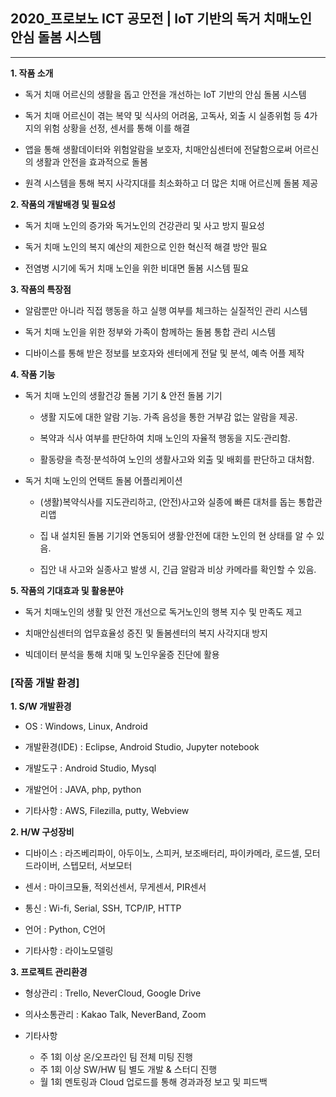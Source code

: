 ## 2020_프로보노 ICT 공모전 | IoT 기반의 독거 치매노인 안심 돌봄 시스템
________________________
**1. 작품 소개**
- 독거 치매 어르신의 생활을 돕고 안전을 개선하는 IoT 기반의 안심 돌봄 시스템

- 독거 치매 어르신이 겪는 복약 및 식사의 어려움, 고독사, 외출 시 실종위험 등 4가지의 위험 상황을 선정, 센서를 통해 이를 해결

- 앱을 통해 생활데이터와 위험알람을 보호자, 치매안심센터에 전달함으로써 어르신의 생활과 안전을 효과적으로 돌봄

- 원격 시스템을 통해 복지 사각지대를 최소화하고 더 많은 치매 어르신께 돌봄 제공

**2. 작품의 개발배경 및 필요성**
- 독거 치매 노인의 증가와 독거노인의 건강관리 및 사고 방지 필요성

- 독거 치매 노인의 복지 예산의 제한으로 인한 혁신적 해결 방안 필요

- 전염병 시기에 독거 치매 노인을 위한 비대면 돌봄 시스템 필요

**3. 작품의 특장점**
- 알람뿐만 아니라 직접 행동을 하고 실행 여부를 체크하는 실질적인 관리 시스템

- 독거 치매 노인을 위한 정부와 가족이 함께하는 돌봄 통합 관리 시스템

- 디바이스를 통해 받은 정보를 보호자와 센터에게 전달 및 분석, 예측 어플 제작

**4. 작품 기능**

- 독거 치매 노인의 생활건강 돌봄 기기 & 안전 돌봄 기기

  - 생활 지도에 대한 알람 기능. 가족 음성을 통한 거부감 없는 알람을 제공.

  - 복약과 식사 여부를 판단하여 치매 노인의 자율적 행동을 지도·관리함.

  - 활동량을 측정·분석하여 노인의 생활사고와 외출 및 배회를 판단하고 대처함.

- 독거 치매 노인의 언택트 돌봄 어플리케이션

  - (생활)복약식사를 지도관리하고, (안전)사고와 실종에 빠른 대처를 돕는 통합관리앱

  - 집 내 설치된 돌봄 기기와 연동되어 생활·안전에 대한 노인의 현 상태를 알 수 있음.
  
  - 집안 내 사고와 실종사고 발생 시, 긴급 알람과 비상 카메라를 확인할 수 있음.

**5. 작품의 기대효과 및 활용분야**

- 독거 치매노인의 생활 및 안전 개선으로 독거노인의 행복 지수 및 만족도 제고

- 치매안심센터의 업무효율성 증진 및 돌봄센터의 복지 사각지대 방지

- 빅데이터 분석을 통해 치매 및 노인우울증 진단에 활용


### [작품 개발 환경]
**1. S/W 개발환경**

- OS : Windows, Linux, Android

- 개발환경(IDE) : Eclipse, Android Studio, Jupyter notebook

- 개발도구 : Android Studio, Mysql

- 개발언어 : JAVA, php, python

- 기타사항 : AWS, Filezilla, putty, Webview

**2. H/W 구성장비**

- 디바이스 : 라즈베리파이, 아두이노, 스피커, 보조배터리, 파이카메라, 로드셀, 모터드라이버, 스텝모터, 서보모터

- 센서 : 마이크모듈, 적외선센서, 무게센서, PIR센서

- 통신 : Wi-fi, Serial, SSH, TCP/IP, HTTP

- 언어 : Python, C언어

- 기타사항 : 라이노모델링

**3. 프로젝트 관리환경**

- 형상관리 : Trello, NeverCloud, Google Drive

- 의사소통관리 : Kakao Talk, NeverBand, Zoom

- 기타사항
  - 주 1회 이상 온/오프라인 팀 전체 미팅 진행
  - 주 1회 이상 SW/HW 팀 별도 개발 & 스터디 진행
  - 월 1회 멘토링과 Cloud 업로드를 통해 경과과정 보고 및 피드백
